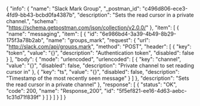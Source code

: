 {
  "info": {
    "name": "Slack Mark Group",
    "_postman_id": "c496d806-ece3-4fd9-bb43-bcbd0fa4387b",
    "description": "Sets the read cursor in a private channel.",
    "schema": "https://schema.getpostman.com/json/collection/v2.0.0/"
  },
  "item": [
    {
      "name": "messaging",
      "item": [
        {
          "id": "6e986bd4-3a39-4b49-8b29-175f3a78b2ab",
          "name": "groups_mark",
          "request": {
            "url": "http://slack.com/api/groups.mark",
            "method": "POST",
            "header": [
              {
                "key": "token",
                "value": "{}",
                "description": "Authentication token",
                "disabled": false
              }
            ],
            "body": {
              "mode": "urlencoded",
              "urlencoded": [
                {
                  "key": "channel",
                  "value": "{}",
                  "disabled": false,
                  "description": "Private channel to set reading cursor in"
                },
                {
                  "key": "ts",
                  "value": "{}",
                  "disabled": false,
                  "description": "Timestamp of the most recently seen message"
                }
              ]
            },
            "description": "Sets the read cursor in a private channel"
          },
          "response": [
            {
              "status": "OK",
              "code": 200,
              "name": "Response_200",
              "id": "5f5ef821-ee16-4d63-aebc-1c31d71f839f"
            }
          ]
        }
      ]
    }
  ]
}